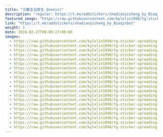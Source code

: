 ```yaml
---
title: "沙雕主治医生 @xooicc"
description: "regular: https://t.me/addstickers/shadiaoyisheng_by_Biaqinbot"
featured_image: "https://raw.githubusercontent.com/kylelin1998/tg-sticker-spreading-worldwide-images/main/img/7bf6f564-531f-4b9e-8abb-340f7337a5aa.jpg"
link: "https://t.me/addstickers/shadiaoyisheng_by_Biaqinbot"
weight: 3
date: 2024-02-27T08:08:27+08:00
images:
  - https://raw.githubusercontent.com/kylelin1998/tg-sticker-spreading-worldwide-images/main/img/7bf6f564-531f-4b9e-8abb-340f7337a5aa.jpg
  - https://raw.githubusercontent.com/kylelin1998/tg-sticker-spreading-worldwide-images/main/img/4e7a0dea-f3f7-456c-a7d0-ae6aab0d61a6.jpg
  - https://raw.githubusercontent.com/kylelin1998/tg-sticker-spreading-worldwide-images/main/img/aaeecbe3-79c2-4fe6-89b7-d6e775b83eb1.jpg
  - https://raw.githubusercontent.com/kylelin1998/tg-sticker-spreading-worldwide-images/main/img/bc6bba50-ebd5-4394-b04d-c80745f2c5d9.jpg
  - https://raw.githubusercontent.com/kylelin1998/tg-sticker-spreading-worldwide-images/main/img/efc1cbe5-4507-463a-b7b5-4f632370a0cd.jpg
  - https://raw.githubusercontent.com/kylelin1998/tg-sticker-spreading-worldwide-images/main/img/9b082163-b897-4e4f-9f91-c5f9fafc3dcf.jpg
  - https://raw.githubusercontent.com/kylelin1998/tg-sticker-spreading-worldwide-images/main/img/e5cbe0bd-95ed-4eae-9694-479a7c7f6ef0.jpg
  - https://raw.githubusercontent.com/kylelin1998/tg-sticker-spreading-worldwide-images/main/img/9c9f98d8-8e5d-4c60-9bb3-c4ce6fa6c209.jpg
  - https://raw.githubusercontent.com/kylelin1998/tg-sticker-spreading-worldwide-images/main/img/1561b34f-248d-4b2b-b854-f2906adc4b6d.jpg
  - https://raw.githubusercontent.com/kylelin1998/tg-sticker-spreading-worldwide-images/main/img/4e2e7b1b-febd-4151-9b6d-8bdcb438c392.jpg
  - https://raw.githubusercontent.com/kylelin1998/tg-sticker-spreading-worldwide-images/main/img/ac0c69df-624d-4cb5-8630-c063483d6360.jpg
  - https://raw.githubusercontent.com/kylelin1998/tg-sticker-spreading-worldwide-images/main/img/cbd99a3e-d664-4145-9705-23aae5a740f9.jpg
  - https://raw.githubusercontent.com/kylelin1998/tg-sticker-spreading-worldwide-images/main/img/706eb498-e3d9-489c-bb46-e8d5465937a9.jpg
  - https://raw.githubusercontent.com/kylelin1998/tg-sticker-spreading-worldwide-images/main/img/d232d9b1-0185-41c8-b88d-ae6e60435f73.jpg
  - https://raw.githubusercontent.com/kylelin1998/tg-sticker-spreading-worldwide-images/main/img/6ead589b-b4ea-432b-80fd-49580319757e.jpg
  - https://raw.githubusercontent.com/kylelin1998/tg-sticker-spreading-worldwide-images/main/img/d6c72c7d-f315-4472-b7b7-aca89d815da8.jpg
  - https://raw.githubusercontent.com/kylelin1998/tg-sticker-spreading-worldwide-images/main/img/0d4fbaea-3e66-4362-81df-b116ba0c62b6.jpg
  - https://raw.githubusercontent.com/kylelin1998/tg-sticker-spreading-worldwide-images/main/img/74bba395-1033-412c-b616-87a8bb1652a7.jpg
  - https://raw.githubusercontent.com/kylelin1998/tg-sticker-spreading-worldwide-images/main/img/089a65a2-d46f-4225-bfe2-1ffca088e001.jpg
  - https://raw.githubusercontent.com/kylelin1998/tg-sticker-spreading-worldwide-images/main/img/5217fcba-3a8e-45f1-9a20-c83a635501c6.jpg
---
```

